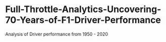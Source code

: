 # Full-Throttle-Analytics-Uncovering-70-Years-of-F1-Driver-Performance
Analysis of Driver performance from 1950 - 2020
